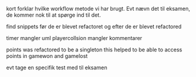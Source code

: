 kort forklar hvilke workflow metode vi har brugt. Evt nævn det til eksamen, de kommer nok til at spørge ind til det. 

find snippets før de er blevet refactoret og efter de er blevet refactored

timer mangler uml
playercollsion mangler kommentarer

points was refactored to be a singleton this helped to be able to access points in gamewon and gamelost

evt tage en specifik test med til eksamen
 

